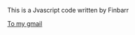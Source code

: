 <html>
  <div>
    <p>This is a Jvascript code written by Finbarr</p>
    <a href = "mailto://ogbonnafinbarr@gmail.com">To my gmail</a>
  </div>
</html>
